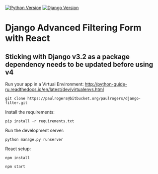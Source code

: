 [![Python Version](https://img.shields.io/badge/python-3.8-brightgreen.svg)](https://python.org)
[![Django Version](https://img.shields.io/badge/django-3.2-brightgreen.svg)](https://djangoproject.com)

# Django Advanced Filtering Form with React

## Sticking with Django v3.2 as a package dependency needs to be updated before using v4

Run your app in a Virtual Environment: http://python-guide-ru.readthedocs.io/en/latest/dev/virtualenvs.html

```
git clone https://paulrogers@bitbucket.org/paulrogers/django-filter.git
```

Install the requirements:
```
pip install -r requirements.txt
```

Run the development server:
```
python manage.py runserver
```

React setup:
```
npm install

npm start
```
